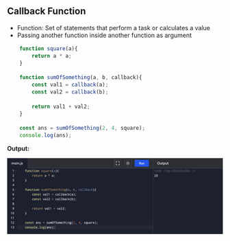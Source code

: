 ## Callback Function 

- Function: Set of statements that perform a task or calculates a value
- Passing another function inside another function as argument

```js
    function square(a){
        return a * a;
    }

    function sumOfSomething(a, b, callback){
        const val1 = callback(a);
        const val2 = callback(b);

        return val1 + val2;
    }

    const ans = sumOfSomething(2, 4, square);
    console.log(ans);
```


**Output:**


![alt text](images/image10.png)